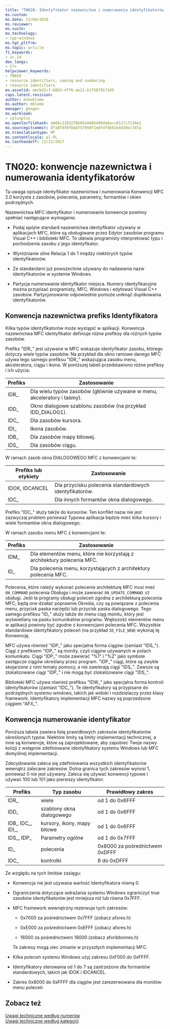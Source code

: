 ```yaml
---
title: "TN020: Identyfikator nazewnictwa i numerowania identyfikatorów konwencje | Dokumentacja firmy Microsoft"
ms.custom: 
ms.date: 11/04/2016
ms.reviewer: 
ms.suite: 
ms.technology:
- cpp-windows
ms.tgt_pltfrm: 
ms.topic: article
f1_keywords:
- vc.id
dev_langs:
- C++
helpviewer_keywords:
- TN020
- resource identifiers, naming and numbering
- resource identifiers
ms.assetid: aecbd2cf-68b3-47f6-ae21-b1f507917245
caps.latest.revision: 
author: mikeblome
ms.author: mblome
manager: ghogen
ms.workload:
- cplusplus
ms.openlocfilehash: a666c2183276b95a9405400de8acc0117c7134e1
ms.sourcegitcommit: 8fa8fdf0fbb4f57950f1e8f4f9b81b4d39ec7d7a
ms.translationtype: MT
ms.contentlocale: pl-PL
ms.lasthandoff: 12/21/2017
---
```

# <a name="tn020-id-naming-and-numbering-conventions"></a>TN020: konwencje nazewnictwa i numerowania identyfikatorów
Ta uwaga opisuje identyfikator nazewnictwa i numerowania Konwencji MFC 2.0 korzysta z zasobów, polecenia, parametry, formantów i okien podrzędnych.  
  
 Nazewnictwa MFC identyfikator i numerowanie konwencje powinny spełniać następujące wymagania:  
  
-   Podaj spójne standard nazewnictwa identyfikator używany w aplikacjach MFC, które są obsługiwane przez Edytor zasobów programu Visual C++ i biblioteki MFC. To ułatwia programisty interpretować typu i pochodzenia zasobu z jego identyfikator.  
  
-   Wyróżnianie silne Relacja 1 do 1 między niektórych typów identyfikatorów.  
  
-   Ze standardami już powszechnie używany do nadawania nazw identyfikatorów w systemie Windows.  
  
-   Partycja numerowanie identyfikator miejsca. Numery identyfikacyjne można przypisać programisty, MFC, Windows i edytować Visual C++ zasobów. Partycjonowanie odpowiednie pomoże uniknąć duplikowania identyfikatorów.  
  
## <a name="the-id-prefix-naming-convention"></a>Konwencja nazewnictwa prefiks Identyfikatora  
 Kilka typów identyfikatorów może wystąpić w aplikacji. Konwencja nazewnictwa MFC identyfikator definiuje różne prefiksy dla różnych typów zasobów.  
  
 Prefiks "IDR_" jest używane w MFC wskazuje identyfikator zasobu, którego dotyczy wiele typów zasobów. Na przykład dla okno ramowe danego MFC używa tego samego prefiksu "IDR_" wskazująca zasobu menu, akceleratora, ciągu i ikona. W poniższej tabeli przedstawiono różne prefiksy i ich użycia:  
  
|Prefiks|Zastosowanie|  
|------------|---------|  
|IDR_|Dla wielu typów zasobów (głównie używane w menu, akceleratory i taśmy).|  
|IDD_|Okno dialogowe szablonu zasobów (na przykład IDD_DIALOG1).|  
|IDC_|Dla zasobów kursora.|  
|IDI_|Ikona zasobów.|  
|IDB_|Dla zasobów mapy bitowej.|  
|IDS_|Dla zasobów ciągu.|  
  
 W ramach zasób okna DIALOGOWEGO MFC z konwencjami te:  
  
|Prefiks lub etykiety|Zastosowanie|  
|---------------------|---------|  
|IDOK, IDCANCEL|Dla przycisku polecenia standardowych identyfikatorów.|  
|IDC_|Dla innych formantów okna dialogowego.|  
  
 Prefiks "IDC_" służy także do kursorów. Ten konflikt nazw nie jest zazwyczaj problem ponieważ Typowa aplikacja będzie mieć kilka kursory i wiele formantów okna dialogowego.  
  
 W ramach zasobu menu MFC z konwencjami te:  
  
|Prefiks|Zastosowanie|  
|------------|---------|  
|IDM_|Dla elementów menu, które nie korzystają z architektury polecenia MFC.|  
|ID_|Dla polecenia menu, korzystających z architektury polecenia MFC.|  
  
 Polecenia, które należy wykonać polecenie architekturę MFC musi mieć `ON_COMMAND` polecenia Obsługa i może zawierać `ON_UPDATE_COMMAND_UI` obsługi. Jeśli te programy obsługi poleceń zgodna z architekturą polecenia MFC, będą one działać poprawnie Określa, czy są powiązane z polecenia menu, przycisk paska narzędzi lub przycisk paska dialogowego. Tego samego prefiksu "ID_" służy także do menu ciąg monitu, który jest wyświetlany na pasku komunikatów programu. Większość elementów menu w aplikacji powinny być zgodne z konwencjami polecenia MFC. Wszystkie standardowe identyfikatory poleceń (na przykład `ID_FILE_NEW`) wykonaj tę Konwencję.  
  
 MFC używa również "IDP_" jako specjalna forma ciągów (zamiast "IDS_"). Ciągi z prefiksem "IDP_" są monity, czyli ciągów używanych w polach komunikatu. Ciągi "IDP_" może zawierać "%1" i "%2" jako symbole zastępcze ciągów określany przez program. "IDP_" ciągi, które są zwykle skojarzone z nimi tematy pomocy, a nie zawierają ciągi "IDS_". Zawsze są zlokalizowane ciągi "IDP_" i nie mogą być zlokalizowane ciągi "IDS_".  
  
 Biblioteki MFC używa również prefiksu "IDW_" jako specjalna forma kontroli identyfikatorów (zamiast "IDC_"). Te identyfikatory są przypisane do podrzędnych systemu windows, takich jak widoki i rozdzielaczy przez klasy framework. Identyfikatory implementacji MFC nazwy są poprzedzone ciągiem "AFX_".  
  
## <a name="the-id-numbering-convention"></a>Konwencja numerowanie identyfikator  
 Poniższa tabela zawiera listę prawidłowych zakresów identyfikatorów określonych typów. Niektóre limity są limity implementacji technicznej, a inne są konwencje, które są zaprojektowane, aby zapobiec Twoje nazwy kolizji z wstępnie zdefiniowane identyfikatory systemu Windows lub MFC domyślnej implementacji.  
  
 Zdecydowanie zaleca się zdefiniowania wszystkich identyfikatorów wewnątrz zalecane zakresów. Dolna granica tych zakresów wynosi 1, ponieważ 0 nie jest używany. Zaleca się używać konwencji typowe i używać 100 lub 101 jako pierwszy identyfikator.  
  
|Prefiks|Typ zasobu|Prawidłowy zakres|  
|------------|-------------------|-----------------|  
|IDR_|wiele|od 1 do 0x6FFF|  
|IDD_|szablony okna dialogowego|od 1 do 0x6FFF|  
|IDB_ IDC_, IDI_,|kursory, ikony, mapy bitowe|od 1 do 0x6FFF|  
|IDS_, IDP_|Parametry ogólne|od 1 do 0x7FFF|  
|ID_|polecenia|0x8000 za pośrednictwem 0xDFFF|  
|IDC_|kontrolki|8 do 0xDFFF|  
  
 Ze względu na tych limitów zasięgu:  
  
-   Konwencja nie jest używana wartość Identyfikatora równą 0.  
  
-   Ograniczenia dotyczące wdrażania systemu Windows ograniczyć true zasobów identyfikatorów jest mniejsza niż lub równa 0x7FFF.  
  
-   MFC framework wewnętrzny rezerwuje tych zakresów:  
  
    -   0x7000 za pośrednictwem 0x7FFF (zobacz afxres.h)  
  
    -   0xE000 za pośrednictwem 0xEFFF (zobacz afxres.h)  
  
    -   16000 za pośrednictwem 18000 (zobacz afxribbonres.h)  
  
     Te zakresy mogą ulec zmianie w przyszłych implementacji MFC.  
  
-   Kilka poleceń systemu Windows użyj zakresu 0xF000 do 0xFFFF.  
  
-   Identyfikatory sterowania od 1 do 7 są zastrzeżone dla formantów standardowych, takich jak IDOK i IDCANCEL.  
  
-   Zakres 0x8000 do 0xFFFF dla ciągów jest zarezerwowana dla monitów menu poleceń.  
  
## <a name="see-also"></a>Zobacz też  
 [Uwagi techniczne według numerów](../mfc/technical-notes-by-number.md)   
 [Uwagi techniczne według kategorii](../mfc/technical-notes-by-category.md)

